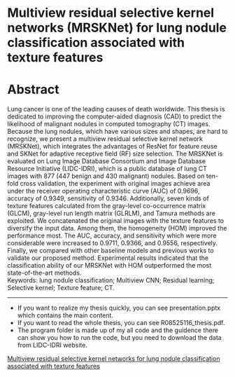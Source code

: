 # Multiview residual selective kernel networks (MRSKNet) for lung nodule classification associated with texture features
# Abstract
Lung cancer is one of the leading causes of death worldwide. This thesis is dedicated to improving the computer-aided diagnosis (CAD) to predict the likelihood of malignant nodules in computed tomography (CT) images. Because the lung nodules, which have various sizes and shapes, are hard to recognize, we present a multiview residual selective kernel network (MRSKNet), which integrates the advantages of ResNet for feature reuse and SKNet for adaptive receptive field (RF) size selection. The MRSKNet is evaluated on Lung Image Database Consortium and Image Database Resource Initiative (LIDC-IDRI), which is a public database of lung CT images with 877 (447 benign and 430 malignant) nodules. Based on ten-fold cross validation, the experiment with original images achieve area under the receiver operating characteristic curve (AUC) of 0.9696, accuracy of 0.9349, sensitivity of 0.9346. Additionally, seven kinds of texture features calculated from the gray-level co-occurrence matrix (GLCM), gray-level run length matrix (GLRLM), and Tamura methods are exploited. We concatenated the original images with the texture features to diversify the input data. Among them, the homogeneity (HOM) improved the performance most. The AUC, accuracy, and sensitivity which were more considerable were increased to 0.9711, 0.9366, and 0.9556, respectively. Finally, we compared with other baseline models and previous works to validate our proposed method. Experimental results indicated that the classification ability of our MRSKNet with HOM outperformed the most state-of-the-art methods.  
Keywords: lung nodule classification; Multiview CNN; Residual learning; Selective kernel; Texture feature; CT.  

  ---  
 - If you want to realize my thesis quickly, you can see presentation.pptx which contains the main content.  
 - If you want to read the whole thesis, you can see R08525116_thesis.pdf.  
 - The program folder is made up of my all code and the guidence there can show you how to run the code, but you need to download the data from LIDC-IDRI website.  


[Multiview residual selective kernel networks for lung nodule classification associated with texture features](https://www.airitilibrary.com/Publication/alDetailedMesh1?DocID=U0001-2510202115112000#Summary)
